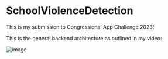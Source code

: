 # SchoolViolenceDetection

This is my submission to Congressional App Challenge 2023!

This is the general backend architecture as outlined in my video:

![image](https://github.com/sakshinig/SchoolViolenceDetection/assets/117240256/73246eab-a474-492d-8433-b3760fb88c29)


